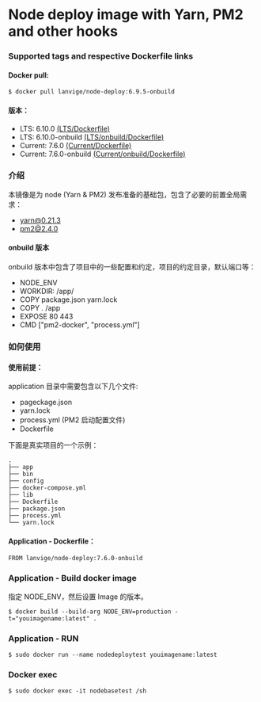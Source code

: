 # Node deploy image with Yarn, PM2 and other hooks


### Supported tags and respective Dockerfile links


#### Docker pull:

```
$ docker pull lanvige/node-deploy:6.9.5-onbuild
```


#### 版本：

- LTS: 6.10.0 [(LTS/Dockerfile)](https://github.com/lanvige/docker-node-deploy/blob/master/lts/Dockerfile)
- LTS: 6.10.0-onbuild [(LTS/onbuild/Dockerfile)](https://github.com/lanvige/docker-node-deploy/blob/master/lts/onbuild/Dockerfile)
- Current: 7.6.0 [(Current/Dockerfile)](https://github.com/lanvige/docker-node-deploy/blob/master/current/Dockerfile)
- Current: 7.6.0-onbuild [(Current/onbuild/Dockerfile)](https://github.com/lanvige/docker-node-deploy/blob/master/current/onbuild/Dockerfile)


### 介绍

本镜像是为 node (Yarn & PM2) 发布准备的基础包，包含了必要的前置全局需求：

- yarn@0.21.3
- pm2@2.4.0


#### onbuild 版本

onbuild 版本中包含了项目中的一些配置和约定，项目的约定目录，默认端口等：

- NODE_ENV
- WORKDIR: /app/
- COPY package.json yarn.lock
- COPY . /app
- EXPOSE 80 443
- CMD ["pm2-docker", "process.yml"]



### 如何使用

#### 使用前提：

application 目录中需要包含以下几个文件:

- pageckage.json
- yarn.lock
- process.yml (PM2 启动配置文件)
- Dockerfile


下面是真实项目的一个示例：

```
.
├── app
├── bin
├── config
├── docker-compose.yml
├── lib
├── Dockerfile
├── package.json
├── process.yml
└── yarn.lock
```


#### Application - Dockerfile：

```
FROM lanvige/node-deploy:7.6.0-onbuild
```


### Application - Build docker image

指定 NODE_ENV，然后设置 Image 的版本。

```
$ docker build --build-arg NODE_ENV=production -t="youimagename:latest" .
```


### Application - RUN

```
$ sudo docker run --name nodedeploytest youimagename:latest
```


### Docker exec
```
$ sudo docker exec -it nodebasetest /sh
```
